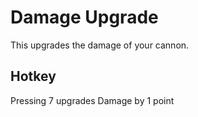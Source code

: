 # Damage Upgrade

This upgrades the damage of your cannon.

## Hotkey 
Pressing 7 upgrades Damage by 1 point